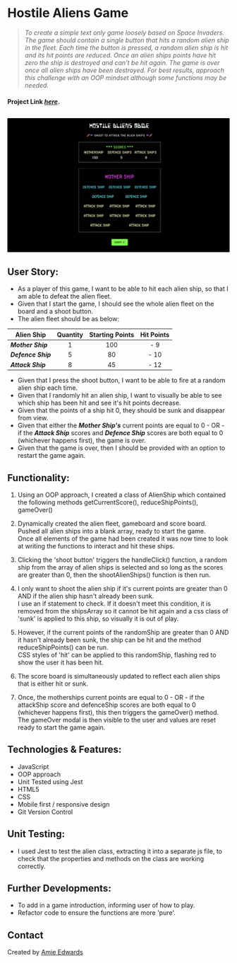 # Hostile Aliens Game

> _To create a simple text only game loosely based on Space Invaders. The game should contain a single button that hits a random alien ship in the fleet. Each time the button is pressed, a random alien ship is hit and its hit points are reduced. Once an alien ships points have hit zero the ship is destroyed and can’t be hit again. The game is over once all alien ships have been destroyed. For best results, approach this challenge with an OOP mindset although some functions may be needed._ </br>

#### Project Link [_here_](https://amiehannah.github.io/hostile-aliens-game/).

##

![Hostile Aliens Design](hostile-aliens-game-img.png)

## User Story:

- As a player of this game, I want to be able to hit each alien ship, so that I am able to defeat the alien fleet.
- Given that I start the game, I should see the whole alien fleet on the board and a shoot button.
- The alien fleet should be as below:

| Alien Ship         | Quantity | Starting Points | Hit Points |
| ------------------ | :------: | :-------------: | :--------: |
| **_Mother Ship_**  |    1     |       100       |    - 9     |
| **_Defence Ship_** |    5     |       80        |    - 10    |
| **_Attack Ship_**  |    8     |       45        |    - 12    |

- Given that I press the shoot button, I want to be able to fire at a random alien ship each time.
- Given that I randomly hit an alien ship, I want to visually be able to see which ship has been hit and see it's hit points decrease.
- Given that the points of a ship hit 0, they should be sunk and disappear from view.
- Given that either the **_Mother Ship's_** current points are equal to 0 - OR - if the **_Attack Ship_** scores and **_Defence Ship_** scores are both equal to 0 (whichever happens first), the game is over.
- Given that the game is over, then I should be provided with an option to restart the game again.

## Functionality: <br/>

1. Using an OOP approach, I created a class of AlienShip which contained the following methods getCurrentScore(), reduceShipPoints(), gameOver()

2. Dynamically created the alien fleet, gameboard and score board. </br>
   Pushed all alien ships into a blank array, ready to start the game. </br>
   Once all elements of the game had been created it was now time to look at writing the functions to interact and hit these ships.

3. Clicking the 'shoot button' triggers the handleClick() function, a random ship from the array of alien ships is selected and so long as the scores are greater than 0, then the shootAlienShips() function is then run.

4. I only want to shoot the alien ship if it's current points are greater than 0 AND if the alien ship hasn't already been sunk. </br>
   I use an if statement to check. If it doesn't meet this condition, it is removed from the shipsArray so it cannot be hit again and a css class of 'sunk' is applied to this ship, so visually it is out of play.

5. However, if the current points of the randomShip are greater than 0 AND it hasn't already been sunk, the ship can be hit and the method reduceShipPoints() can be run. </br>
   CSS styles of 'hit' can be applied to this randomShip, flashing red to show the user it has been hit.

6. The score board is simultaneously updated to reflect each alien ships that is either hit or sunk.

7. Once, the motherships current points are equal to 0 - OR - if the attackShip score and defenceShip scores are both equal to 0 (whichever happens first), this then triggers the gameOver() method. </br>
   The gameOver modal is then visible to the user and values are reset ready to start the game again.

## Technologies & Features:

- JavaScript
- OOP approach
- Unit Tested using Jest
- HTML5
- CSS
- Mobile first / responsive design
- Git Version Control

## Unit Testing: <br/>

- I used Jest to test the alien class, extracting it into a separate js file, to check that the properties and methods on the class are working correctly.

## Further Developments:

- To add in a game introduction, informing user of how to play.
- Refactor code to ensure the functions are more 'pure'.

## Contact

Created by [Amie Edwards](mailto:amie.edwards17@gmail.com)
